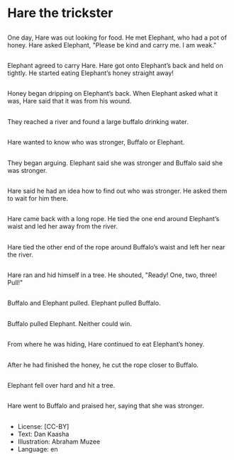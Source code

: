 # Hare the trickster

##
One day, Hare was out looking for food. He met Elephant, who had a pot of honey. Hare asked Elephant, "Please be kind and carry me. I am weak."

##
Elephant agreed to carry Hare. Hare got onto Elephant’s back and held on tightly. He started eating Elephant’s honey straight away!

##
Honey began dripping on Elephant’s back. When Elephant asked what it was, Hare said that it was from his wound.

##
They reached a river and found a large buffalo drinking water.

##
Hare wanted to know who was stronger, Buffalo or Elephant.

##
They began arguing. Elephant said she was stronger and Buffalo said she was stronger.

##
Hare said he had an idea how to find out who was stronger. He asked them to wait for him there.

##
Hare came back with a long rope. He tied the one end around Elephant’s waist and led her away from the river.

##
Hare tied the other end of the rope around Buffalo’s waist and left her near the river.

##
Hare ran and hid himself in a tree. He shouted, "Ready! One, two, three! Pull!"

##
Buffalo and Elephant pulled. Elephant pulled Buffalo.

##
Buffalo pulled Elephant. Neither could win.

##
From where he was hiding, Hare continued to eat Elephant’s honey.

##
After he had finished the honey, he cut the rope closer to Buffalo.

##
Elephant fell over hard and hit a tree.

##
Hare went to Buffalo and praised her, saying that she was stronger.

##
* License: [CC-BY]
* Text: Dan Kaasha
* Illustration: Abraham Muzee
* Language: en
